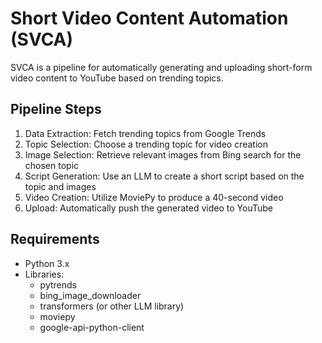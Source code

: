 # Short Video Content Automation (SVCA)

SVCA is a pipeline for automatically generating and uploading short-form video content to YouTube based on trending topics.

## Pipeline Steps

1. Data Extraction: Fetch trending topics from Google Trends
2. Topic Selection: Choose a trending topic for video creation
3. Image Selection: Retrieve relevant images from Bing search for the chosen topic
4. Script Generation: Use an LLM to create a short script based on the topic and images
5. Video Creation: Utilize MoviePy to produce a 40-second video
6. Upload: Automatically push the generated video to YouTube

## Requirements

- Python 3.x
- Libraries: 
  - pytrends
  - bing_image_downloader
  - transformers (or other LLM library)
  - moviepy
  - google-api-python-client
